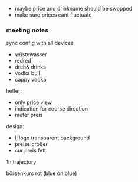 - maybe price and drinkname should be swapped
- make sure prices cant fluctuate


### meeting notes
sync config with all devices
- wüstewasser
- redred
- dreh& drinks
- vodka bull
- cappy vodka

helfer:
- only price view
- indication for course direction
- meter preis

design:
- lj logo transparent background
- preise größer
- cur preis fett

1h trajectory

börsenkurs rot (blue on blue)